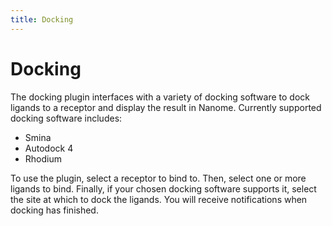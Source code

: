 ```yaml
---
title: Docking
---
```


# Docking

The docking plugin interfaces with a variety of docking software to dock ligands to a receptor and display the result in Nanome. Currently supported docking software includes:

- Smina
- Autodock 4
- Rhodium

To use the plugin, select a receptor to bind to. Then, select one or more ligands to bind. Finally, if your chosen docking software supports it, select the site
at which to dock the ligands. You will receive notifications when docking has finished.
